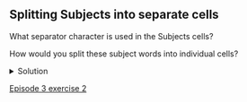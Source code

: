 ## Splitting Subjects into separate cells

What separator character is used in the Subjects cells?

How would you split these subject words into individual cells?

<details>
  <summary>
        Solution
  </summary>
  
  <ol>
    <li>The subject words/headings are divided up with the pipe ( | ) character<br/></li>
<li>To split the subject words into individual cells you need to:<br/>
  <ul>
    <li>Click the dropdown menu at the top of the Subjects column</li>
    <li>Choose ‘Edit cells->Split multi-valued cells’</li>
    <li>In the prompt type the ( | ) symbol and click ‘OK’</li>
  </ul>
    </li>
  </ol>
  </details>
  
  [Episode 3 exercise 2](episode3_ex2.md)

